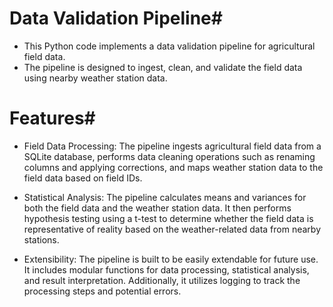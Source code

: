 # Data Validation Pipeline#


- This Python code implements a data validation pipeline for agricultural field data. 
- The pipeline is designed to ingest, clean, and validate the field data using nearby weather station data.

# Features#


- Field Data Processing: The pipeline ingests agricultural field data from a SQLite database, performs data cleaning operations such as renaming columns and applying corrections, and maps weather station data to the field data based on field IDs.

- Statistical Analysis: The pipeline calculates means and variances for both the field data and the weather station data. It then performs hypothesis testing using a t-test to determine whether the field data is representative of reality based on the weather-related data from nearby stations.

- Extensibility: The pipeline is built to be easily extendable for future use. It includes modular functions for data processing, statistical analysis, and result interpretation. Additionally, it utilizes logging to track the processing steps and potential errors.


